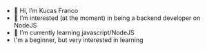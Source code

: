 - 👋 Hi, I’m Kucas Franco
- 👀 I’m interested (at the moment) in being a backend developer on NodeJS
- 🌱 I’m currently learning javascript/NodeJS
- I'm a beginner, but very interested in learning


<!---
lf0805/lf0805 is a ✨ special ✨ repository because its `README.md` (this file) appears on your GitHub profile.
You can click the Preview link to take a look at your changes.
--->
